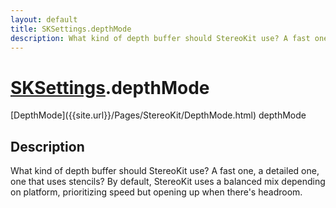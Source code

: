 ```yaml
---
layout: default
title: SKSettings.depthMode
description: What kind of depth buffer should StereoKit use? A fast one, a detailed one, one that uses stencils? By default, StereoKit uses a balanced mix depending on platform, prioritizing speed but opening up when there's headroom.
---
```

# [SKSettings]({{site.url}}/Pages/StereoKit/SKSettings.html).depthMode

<div class='signature' markdown='1'>
[DepthMode]({{site.url}}/Pages/StereoKit/DepthMode.html) depthMode
</div>

## Description
What kind of depth buffer should StereoKit use? A fast
one, a detailed one, one that uses stencils? By default,
StereoKit uses a balanced mix depending on platform, prioritizing
speed but opening up when there's headroom.

